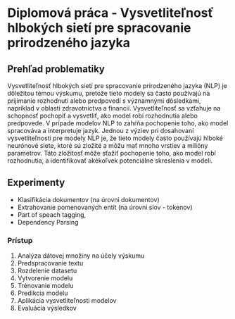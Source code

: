 # Diplomová práca - Vysvetliteľnosť hlbokých sietí pre spracovanie prirodzeného jazyka

## Prehľad problematiky
Vysvetliteľnosť hlbokých sietí pre spracovanie prirodzeného jazyka (NLP) je dôležitou témou výskumu, pretože tieto modely sa často používajú na prijímanie rozhodnutí alebo predpovedí s významnými dôsledkami, napríklad v oblasti zdravotníctva a financií. Vysvetliteľnosť sa vzťahuje na schopnosť pochopiť a vysvetliť, ako model robí rozhodnutia alebo predpovede. V prípade modelov NLP to zahŕňa pochopenie toho, ako model spracováva a interpretuje jazyk.
Jednou z výziev pri dosahovaní vysvetliteľnosti pre modely NLP je, že tieto modely často používajú hlboké neurónové siete, ktoré sú zložité a môžu mať mnoho vrstiev a milióny parametrov. Táto zložitosť môže sťažiť pochopenie toho, ako model robí rozhodnutia, a identifikovať akékoľvek potenciálne skreslenia v modeli.
 
## Experimenty

- Klasifikácia dokumentov (na úrovni dokumentov)
- Extrahovanie pomenovaných entít (na úrovni slov - tokenov)
- Part of speach tagging, 
- Dependency Parsing

### Prístup ###
1. Analýza dátovej množiny na účely výskumu 
2. Predspracovanie textu 
3. Rozdelenie datasetu 
4. Vytvorenie modelu 
5. Trénovanie modelu 
6. Predikcia modelu 
7. Aplikácia vysvetliteľnosti modelov 
8. Evaluácia výsledkov
